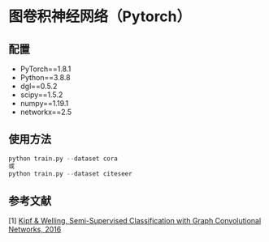 # 图卷积神经网络（Pytorch）

## 配置

- PyTorch==1.8.1
- Python==3.8.8
- dgl==0.5.2
- scipy==1.5.2
- numpy==1.19.1
- networkx==2.5

## 使用方法

```python
python train.py --dataset cora
或
python train.py --dataset citeseer
```

## 参考文献

[1] [Kipf & Welling, Semi-Supervised Classification with Graph Convolutional Networks, 2016](http://xxx.itp.ac.cn/pdf/1609.02907.pdf)